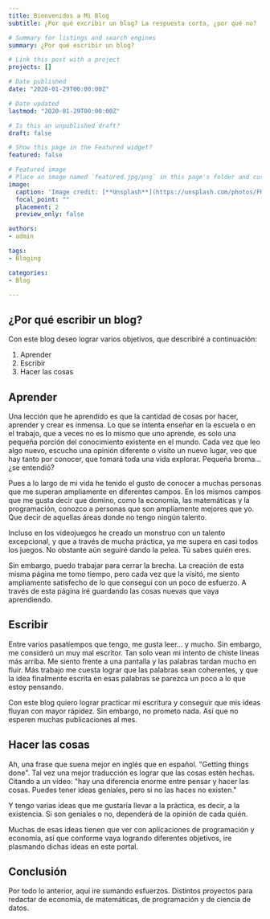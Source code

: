 ```yaml
---
title: Bienvenidos a Mi Blog
subtitle: ¿Por qué excribir un blog? La respuesta corta, ¿por qué no?

# Summary for listings and search engines
summary: ¿Por qué escribir un blog?

# Link this post with a project
projects: []

# Date published
date: "2020-01-29T00:00:00Z"

# Date updated
lastmod: "2020-01-29T00:00:00Z"

# Is this an unpublished draft?
draft: false

# Show this page in the Featured widget?
featured: false

# Featured image
# Place an image named `featured.jpg/png` in this page's folder and customize its options here.
image:
  caption: 'Image credit: [**Unsplash**](https://unsplash.com/photos/FHnnjk1Yj7Y)'
  focal_point: ""
  placement: 2
  preview_only: false

authors:
- admin

tags:
- Bloging

categories:
- Blog

---
```


## ¿Por qué escribir un blog?

Con este blog deseo lograr varios objetivos, que describiré a continuación:
1. Aprender
2. Escribir
3. Hacer las cosas

## Aprender

Una lección que he aprendido es que la cantidad de cosas por hacer, aprender y crear es inmensa. Lo que se intenta enseñar en la escuela o en el trabajo, que a veces no es lo mismo que uno aprende, es solo una pequeña porción del conocimiento existente en el mundo.  Cada vez que leo algo nuevo, escucho una opinión diferente o visito un nuevo lugar, veo que hay tanto por conocer, que tomará toda una vida explorar. Pequeña broma... ¿se entendió?

Pues a lo largo de mi vida he tenido el gusto de conocer a muchas personas que me superan ampliamente en diferentes campos. En los mismos campos que me gusta decir que domino, como la economía, las matemáticas y la programación, conozco a personas que son ampliamente mejores que yo. Que decir de aquellas áreas donde no tengo ningún talento.

Incluso en los videojuegos he creado un monstruo con un talento excepcional, y que a través de mucha práctica, ya me supera en casi todos los juegos. No obstante aún seguiré dando la pelea. Tú sabes quién eres.

Sin embargo, puedo trabajar para cerrar la brecha. La creación de esta misma página me tomo tiempo, pero cada vez que la visitó, me siento ampliamente satisfecho de lo que conseguí con un poco de esfuerzo. A través de esta página iré guardando las cosas nuevas que vaya aprendiendo.

## Escribir

Entre varios pasatiempos que tengo, me gusta leer... y mucho. Sin embargo, me consideró un muy mal escritor. Tan solo vean mi intento de chiste líneas más arriba. Me siento frente a una pantalla y las palabras tardan mucho en fluir. Más trabajo me cuesta lograr que las palabras sean coherentes, y que la idea finalmente escrita en esas palabras se parezca un poco a lo que estoy pensando.

Con este blog quiero lograr practicar mi escritura y conseguir que mis ideas fluyan con mayor rápidez. Sin embargo, no prometo nada. Así que no esperen muchas publicaciones al mes.

## Hacer las cosas

Ah, una frase que suena mejor en inglés que en español. "Getting things done". Tal vez una mejor traducción es lograr que las cosas estén hechas. Citando a un vídeo: "hay una diferencia enorme entre pensar y hacer las cosas. Puedes tener ideas geniales, pero si no las haces no existen."

Y tengo varias ideas que me gustaría llevar a la práctica, es decir, a la existencia. Si son geniales o no, dependerá de la opinión de cada quién. 

Muchas de esas ideas tienen que ver con aplicaciones de programación y economía, así que conforme vaya logrando diferentes objetivos, ire plasmando dichas ideas en este portal.

## Conclusión 

Por todo lo anterior, aquí ire sumando esfuerzos. Distintos proyectos para redactar de economía, de matemáticas, de programación y de ciencia de datos.